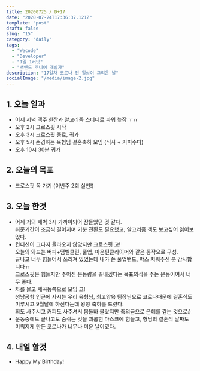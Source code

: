 ```yaml
---
title: 20200725 / D+17
date: "2020-07-24T17:36:37.121Z"
template: "post"
draft: false
slug: "15"
category: "daily"
tags:
  - "Wecode"
  - "Developer"
  - "1일 1커밋"
  - "백엔드 주니어 개발자"
description: "17일차 코로나 전 일상이 그리운 날"
socialImage: "/media/image-2.jpg"
---
```


## 1. 오늘 일과

- 어제 저녁 맥주 한잔과 알고리즘 스터디로 파워 늦잠 ㅜㅠ
- 오후 2시 크로스핏 시작
- 오후 3시 크로스핏 종료, 귀가
- 오후 5시 존경하는 육형님 결혼축하 모임 (식사 + 커피수다)
- 오후 10시 30분 귀가

## 2. 오늘의 목표

- 크로스핏 꼭 가기 (이번주 2회 실천!)

## 3. 오늘 한것

- 어제 거의 새벽 3시 가까이되어 잠들었던 것 같다.</br>
  취준기간이 조금씩 길어지며 기분 전환도 필요했고, 알고리즘 책도 보고싶어 읽어보았다.
- 컨디션이 그다지 올라오지 않았지만 크로스핏 고!</br>
  오늘의 와드는 버피+덤벨클린, 풀업, 마운틴클라이머와 같은 동작으로 구성. </br>
  끝나고 너무 힘들어서 쓰러져 있었는데 내가 쓴 풀업밴드, 박스 치워주신 분 감사합니다ㅠ</br>
  크로스핏은 힘들지만 주어진 운동량을 끝내겠다는 목표의식을 주는 운동이여서 너무 좋다.</br>
- 차를 몰고 세곡동쪽으로 모임 고!</br>
  성남공항 인근에 사시는 우리 육형님, 최고양육 팀장님으로 코로나때문에 결혼식도 미루시고 9월달에 하신다는데 왕왕 축하를 드렸다.</br>
  회도 사주시고 커피도 사주셔서 몸둘바 몰랐지만 축의금으로 은혜를 갚는 것으로:)
- 운동중에도 끝나고도 숨쉬는 것을 괴롭힌 마스크에 힘들고, 형님의 결혼식 날짜도 미뤄지게 만든 코로나가 너무나 미운 날이였다.

## 4. 내일 할것

- Happy My Birthday!
